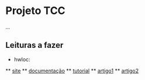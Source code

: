 # Projeto TCC
...


## Leituras a fazer

* hwloc: 

** [site](https://www.open-mpi.org/projects/hwloc/) 
** [documentação](https://www.open-mpi.org/projects/hwloc/doc/)
** [tutorial](https://www.open-mpi.org/projects/hwloc/tutorials/)
** [artigo1](http://www.open-mpi.de/papers/pdp-2010/hwloc-pdp-2010.pdf)
** [artigo2](http://icl.cs.utk.edu/open-mpi/papers/hpcs-2014-hwloc/hpcs-2014-hwloc.pdf)
